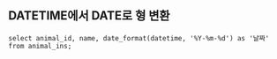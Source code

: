 ## DATETIME에서 DATE로 형 변환

```MYSSQL
select animal_id, name, date_format(datetime, '%Y-%m-%d') as '날짜'
from animal_ins;
```